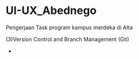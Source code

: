 # UI-UX_Abednego

Pengerjaan Task program kampus merdeka di Alta

(3)Version Control and Branch Management (Git)

-
